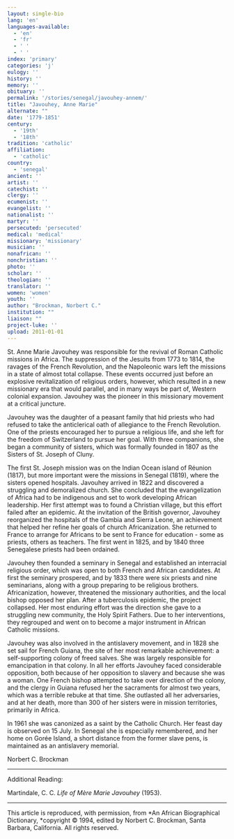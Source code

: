 ```yaml
---
layout: single-bio
lang: 'en'
languages-available:
  - 'en'
  - 'fr'
  - ' '
  - ' '
index: 'primary'
categories: 'j'
eulogy: ''
history: ''
memory: ''
obituary: ''
permalink: '/stories/senegal/javouhey-annem/'
title: "Javouhey, Anne Marie"
alternate: ""
date: '1779-1851'
century:
  - '19th'
  - '18th'
tradition: 'catholic'
affiliation:
  - 'catholic'
country:
  - 'senegal'
ancient: ''
artist: ''
catechist: ''
clergy: ''
ecumenist: ''
evangelist: ''
nationalist: ''
martyr: ''
persecuted: 'persecuted'
medical: 'medical'
missionary: 'missionary'
musician: ''
nonafrican: ''
nonchristian: ''
photo: ''
scholar: ''
theologian: ''
translator: ''
women: 'women'
youth: ''
author: "Brockman, Norbert C."
institution: ""
liaison: ""
project-luke: ''
upload: 2011-01-01
---
```




St. Anne Marie Javouhey was responsible for the revival of Roman Catholic missions in Africa. The suppression of the Jesuits from 1773 to 1814, the ravages of the French Revolution, and the Napoleonic wars left the missions in a state of almost total collapse. These events occurred just before an explosive revitalization of religious orders, however, which resulted in a new missionary era that would parallel, and in many ways be part of, Western colonial expansion. Javouhey was the pioneer in this missionary movement at a critical juncture.

Javouhey was the daughter of a peasant family that hid priests who had refused to take the anticlerical oath of allegiance to the French Revolution. One of the priests encouraged her to pursue a religious life, and she left for the freedom of Switzerland to pursue her goal. With three companions, she began a community of sisters, which was formally founded in 1807 as the Sisters of St. Joseph of Cluny.

The first St. Joseph mission was on the Indian Ocean island of Réunion (1817), but more important were the missions in Senegal (1819), where the sisters opened hospitals. Javouhey arrived in 1822 and discovered a struggling and demoralized church. She concluded that the evangelization of Africa had to be indigenous and set to work developing African leadership. Her first attempt was to found a Christian village, but this effort failed after an epidemic. At the invitation of the British governor, Javouhey reorganized the hospitals of the Gambia and Sierra Leone, an achievement that helped her refine her goals of church Africanization. She returned to France to arrange for Africans to be sent to France for education - some as priests, others as teachers. The first went in 1825, and by 1840 three Senegalese priests had been ordained.

Javouhey then founded a seminary in Senegal and established an interracial religious order, which was open to both French and African candidates. At first the seminary prospered, and by 1833 there were six priests and nine seminarians, along with a group preparing to be religious brothers. Africanization, however, threatened the missionary authorities, and the local bishop opposed her plan. After a tuberculosis epidemic, the project collapsed. Her most enduring effort was the direction she gave to a struggling new community, the Holy Spirit Fathers. Due to her interventions, they regrouped and went on to become a major instrument in African Catholic missions.

Javouhey was also involved in the antislavery movement, and in 1828 she set sail for French Guiana, the site of her most remarkable achievement: a self-supporting colony of freed salves. She was largely responsible for emancipation in that colony. In all her efforts Javouhey faced considerable opposition, both because of her opposition to slavery and because she was a woman. One French bishop attempted to take over direction of the colony, and the clergy in Guiana refused her the sacraments for almost two years, which was a terrible rebuke at that time. She outlasted all her adversaries, and at her death, more than 300 of her sisters were in mission territories, primarily in Africa.

In 1961 she was canonized as a saint by the Catholic Church. Her feast day is observed on 15 July. In Senegal she is especially remembered, and her home on Gorée Island, a short distance from the former slave pens, is maintained as an antislavery memorial.

Norbert C. Brockman

---

Additional Reading:

Martindale, C. C.  *Life of Mère Marie Javouhey* (1953).

---

This article is reproduced, with permission, from *An African Biographical Dictionary, *copyright &copy; 1994, edited by Norbert C. Brockman, Santa Barbara, California. All rights reserved.
